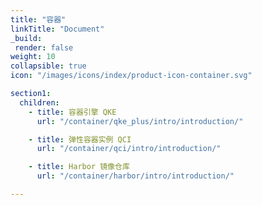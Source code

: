 ```yaml
---
title: "容器"
linkTitle: "Document"
_build:
 render: false 
weight: 10
collapsible: true
icon: "/images/icons/index/product-icon-container.svg"

section1:
  children:
    - title: 容器引擎 QKE
      url: "/container/qke_plus/intro/introduction/"

    - title: 弹性容器实例 QCI
      url: "/container/qci/intro/introduction/"

    - title: Harbor 镜像仓库
      url: "/container/harbor/intro/introduction/"

---
```


